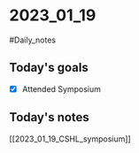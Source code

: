# 2023_01_19 
#Daily_notes
## Today's goals
- [x] Attended Symposium

## Today's notes

[[2023_01_19_CSHL_symposium]]
